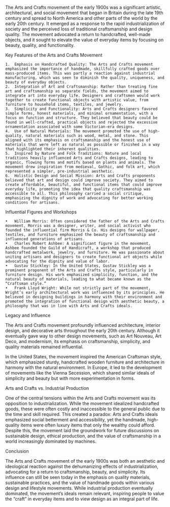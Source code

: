 The Arts and Crafts movement of the early 1900s was a significant artistic, architectural, and social movement that began in Britain during the late 19th century and spread to North America and other parts of the world by the early 20th century. It emerged as a response to the rapid industrialization of society and the perceived loss of traditional craftsmanship and design quality. The movement advocated a return to handcrafted, well-made objects, and it sought to elevate the value of everyday items by focusing on beauty, quality, and functionality.

Key Features of the Arts and Crafts Movement

	1.	Emphasis on Handcrafted Quality: The Arts and Crafts movement emphasized the importance of handmade, skillfully crafted goods over mass-produced items. This was partly a reaction against industrial manufacturing, which was seen to diminish the quality, uniqueness, and beauty of everyday objects.
	2.	Integration of Art and Craftsmanship: Rather than treating fine art and craftsmanship as separate fields, the movement aimed to integrate art into everyday life. Designers and craftsmen would work together to create functional objects with artistic value, from furniture to household items, textiles, and jewelry.
	3.	Simplicity and Functionality: Arts and Crafts designers favored simple forms, honest materials, and minimal ornamentation, with a focus on function and structure. They believed that beauty could be found in well-crafted, practical objects and rejected the excessive ornamentation associated with some Victorian-era designs.
	4.	Use of Natural Materials: The movement promoted the use of high-quality, natural materials such as wood, metal, and stone. This aligned with its emphasis on craftsmanship and the honest use of materials that were left as natural as possible or finished in a way that highlighted their inherent qualities.
	5.	Inspired by Nature and Folk Traditions: Nature and local traditions heavily influenced Arts and Crafts designs, leading to organic, flowing forms and motifs based on plants and animals. The movement drew inspiration from medieval, Gothic, and folk art, which represented a simpler, pre-industrial aesthetic.
	6.	Holistic Design and Social Mission: Arts and Crafts proponents believed that art and design could improve society. They aimed to create affordable, beautiful, and functional items that could improve everyday life, promoting the idea that quality craftsmanship was accessible to all. This philosophy carried a social critique, emphasizing the dignity of work and advocating for better working conditions for artisans.

Influential Figures and Workshops

	•	William Morris: Often considered the father of the Arts and Crafts movement, Morris was a designer, writer, and social activist who founded the influential firm Morris & Co. His designs for wallpaper, textiles, and furniture emphasized the beauty of craftsmanship and influenced generations of artisans.
	•	Charles Robert Ashbee: A significant figure in the movement, Ashbee founded the Guild of Handicraft, a workshop that produced handcrafted metalwork, jewelry, and furniture. He was passionate about uniting artisans and designers to create functional art objects while advocating for the dignity and value of labor.
	•	Gustav Stickley: In the United States, Gustav Stickley was a prominent proponent of the Arts and Crafts style, particularly in furniture design. His work emphasized simplicity, function, and the natural beauty of materials, leading to what became known as the “Craftsman style.”
	•	Frank Lloyd Wright: While not strictly part of the movement, Wright’s early architectural work was influenced by its principles. He believed in designing buildings in harmony with their environment and promoted the integration of functional design with aesthetic beauty, a philosophy that was in line with Arts and Crafts ideals.

Legacy and Influence

The Arts and Crafts movement profoundly influenced architecture, interior design, and decorative arts throughout the early 20th century. Although it eventually gave way to other design movements, such as Art Nouveau, Art Deco, and modernism, its emphasis on craftsmanship, simplicity, and quality materials remained influential.

In the United States, the movement inspired the American Craftsman style, which emphasized sturdy, handcrafted wooden furniture and architecture in harmony with the natural environment. In Europe, it led to the development of movements like the Vienna Secession, which shared similar ideals of simplicity and beauty but with more experimentation in forms.

Arts and Crafts vs. Industrial Production

One of the central tensions within the Arts and Crafts movement was its opposition to industrialization. While the movement idealized handcrafted goods, these were often costly and inaccessible to the general public due to the time and skill required. This created a paradox: Arts and Crafts ideals emphasized social betterment and accessibility, yet the handmade, high-quality items were often luxury items that only the wealthy could afford. Despite this, the movement laid the groundwork for future discussions on sustainable design, ethical production, and the value of craftsmanship in a world increasingly dominated by machines.

Conclusion

The Arts and Crafts movement of the early 1900s was both an aesthetic and ideological reaction against the dehumanizing effects of industrialization, advocating for a return to craftsmanship, beauty, and simplicity. Its influence can still be seen today in the emphasis on quality materials, sustainable practices, and the value of handmade goods within various design and lifestyle movements. While industrial production eventually dominated, the movement’s ideals remain relevant, inspiring people to value the “craft” in everyday items and to view design as an integral part of life.
